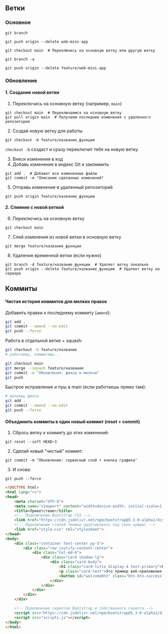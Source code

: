 ## Ветки
### Основное
```
git branch
```
```
git push origin --delete web-mini-app
```
```
git checkout main  # Переключись на основную ветку или другую ветку
```

```
git branch -a
```

```
git push origin --delete feature/web-mini-app
```
### Обновление
#### 1. Создание новой ветки 
1. Переключись на основную ветку (например, `main`)
```
git checkout main  # Переключаемся на основную ветку
git pull origin main  # Получаем последние изменения с удаленного репозитория
```
2. Создай новую ветку для работы
```
git checkout -b feature/название_функции
```

`checkout -b` создаст и сразу переключит тебя на новую ветку.

3. Внеси изменения в код
4. Добавь изменения в индекс Git и закоммить
```
git add .  # Добавит все измененные файлы
git commit -m "Описание сделанных изменений"
```
5. Отправь изменения в удаленный репозиторий
```
git push origin feature/название_функции
```

#### 2. Слияние с новой веткой
6. Переключись на основную ветку
```
git checkout main
```
7. Слей изменения из новой ветки в основную ветку
```
git merge feature/название_функции
```
8. Удаление временной ветки (если нужно)
```
git branch -d feature/название_функции  # Удаляет ветку локально
git push origin --delete feature/название_функции  # Удаляет ветку на сервере
```

## Коммиты
#### Чистая история коммитов для мелких правок
 Добавить правки к последнему коммиту (`amend`):
```bash
git add .
git commit --amend --no-edit
git push --force
```

 Работа в отдельной ветке + squash:
```bash
git checkout -b feature/название
# работаешь, коммитишь...

git checkout main
git merge --squash feature/название
git commit -m "Обновления: фиксы и мелочи"
git push
```

Быстрое исправление и пуш в main (если работаешь прямо там):

```bash
# делаешь фиксы
git add .
git commit --amend --no-edit
git push --force
```

#### Объединить коммиты в один новый коммит (reset + commit)
 1. Сбрось ветку к коммиту до этих изменений:
```git
git reset --soft HEAD~3
```
2. Сделай новый "чистый" коммит:
```
git commit -m "Обновление: сервисный слой + кнопка графика"
```
3. И снова:
```
git push --force
```


```html
<!DOCTYPE html>
<html lang="ru">
<head>
    <meta charset="UTF-8">
    <meta name="viewport" content="width=device-width, initial-scale=1.0">
    <title>Приветствие</title>
    <!-- Подключение Bootstrap CSS -->
    <link href="https://cdn.jsdelivr.net/npm/bootstrap@5.3.0-alpha1/dist/css/bootstrap.min.css" rel="stylesheet">
    <!-- Подключение стилей (можно адаптировать под свои нужды) -->
    <link href="style.css" rel="stylesheet">
</head>
<body>
    <div class="container text-center py-5">
        <div class="row justify-content-center">
            <div class="col-md-6">
                <div class="card shadow-lg">
                    <div class="card-body">
                        <h1 class="card-title display-4 text-primary">Привет, Добро пожаловать!</h1>
                        <p class="card-text">Это пример веб-приложения, созданного с использованием Bootstrap.</p>
                        <button id="welcomeBtn" class="btn btn-success">Нажми на меня</button>
                    </div>
                </div>
            </div>
        </div>
    </div>

    <!-- Подключение скриптов Bootstrap и собственного скрипта -->
    <script src="https://cdn.jsdelivr.net/npm/bootstrap@5.3.0-alpha1/dist/js/bootstrap.bundle.min.js"></script>
    <script src="scripts.js"></script>
</body>
</html>
```